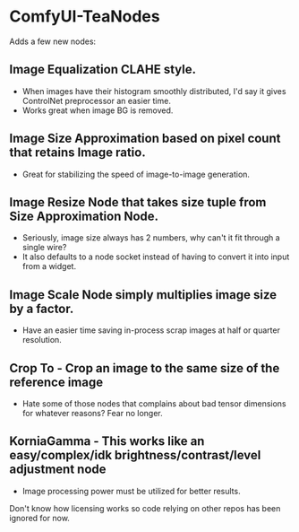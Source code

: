 # ComfyUI-TeaNodes

Adds a few new nodes:

## Image Equalization CLAHE style.
*  When images have their histogram smoothly distributed, I'd say it gives ControlNet preprocessor an easier time.
*  Works great when image BG is removed.

## Image Size Approximation based on pixel count that retains Image ratio.
*  Great for stabilizing the speed of image-to-image generation.

## Image Resize Node that takes size tuple from Size Approximation Node.
*  Seriously, image size always has 2 numbers, why can't it fit through a single wire?
*  It also defaults to a node socket instead of having to convert it into input from a widget.

## Image Scale Node simply multiplies image size by a factor.
*  Have an easier time saving in-process scrap images at half or quarter resolution.

## Crop To - Crop an image to the same size of the reference image
*  Hate some of those nodes that complains about bad tensor dimensions for whatever reasons? Fear no longer.

## KorniaGamma - This works like an easy/complex/idk brightness/contrast/level adjustment node
*  Image processing power must be utilized for better results.

Don't know how licensing works so code relying on other repos has been ignored for now.

